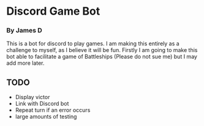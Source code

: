 # Discord Game Bot
### By James D

This is a bot for discord to play games. 
I am making this entirely as a challenge to myself, as I believe it will be fun.
Firstly I am going to make this bot able to facilitate a game of Battleships (Please do not sue me)
but I may add more later.

## TODO
* Display victor
* Link with Discord bot
* Repeat turn if an error occurs
* large amounts of testing